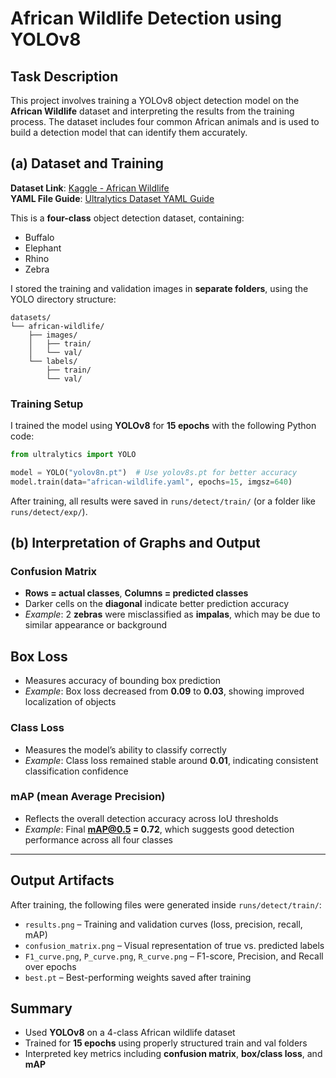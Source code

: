 
# African Wildlife Detection using YOLOv8

## Task Description

This project involves training a YOLOv8 object detection model on the **African Wildlife** dataset and interpreting the results from the training process. The dataset includes four common African animals and is used to build a detection model that can identify them accurately.

##  (a) Dataset and Training

**Dataset Link**: [Kaggle - African Wildlife](https://www.kaggle.com/datasets/ultralytics/african-wildlife)  
**YAML File Guide**: [Ultralytics Dataset YAML Guide](https://docs.ultralytics.com/datasets/detect/african-wildlife/#datasetyaml)

This is a **four-class** object detection dataset, containing:
- Buffalo  
- Elephant  
- Rhino  
- Zebra

I stored the training and validation images in **separate folders**, using the YOLO directory structure:

```
datasets/
└── african-wildlife/
    ├── images/
    │   ├── train/
    │   └── val/
    └── labels/
        ├── train/
        └── val/
```

###  Training Setup

I trained the model using **YOLOv8** for **15 epochs** with the following Python code:

```python
from ultralytics import YOLO

model = YOLO("yolov8n.pt")  # Use yolov8s.pt for better accuracy
model.train(data="african-wildlife.yaml", epochs=15, imgsz=640)
```

After training, all results were saved in `runs/detect/train/` (or a folder like `runs/detect/exp/`).

## (b) Interpretation of Graphs and Output

### Confusion Matrix

- **Rows = actual classes**, **Columns = predicted classes**
- Darker cells on the **diagonal** indicate better prediction accuracy
- *Example*: 2 **zebras** were misclassified as **impalas**, which may be due to similar appearance or background

## Box Loss

- Measures accuracy of bounding box prediction
- *Example*: Box loss decreased from **0.09** to **0.03**, showing improved localization of objects

### Class Loss

- Measures the model’s ability to classify correctly
- *Example*: Class loss remained stable around **0.01**, indicating consistent classification confidence
  
### mAP (mean Average Precision)

- Reflects the overall detection accuracy across IoU thresholds
- *Example*: Final **mAP@0.5 = 0.72**, which suggests good detection performance across all four classes

---

## Output Artifacts

After training, the following files were generated inside `runs/detect/train/`:

- `results.png` – Training and validation curves (loss, precision, recall, mAP)
- `confusion_matrix.png` – Visual representation of true vs. predicted labels
- `F1_curve.png`, `P_curve.png`, `R_curve.png` – F1-score, Precision, and Recall over epochs
- `best.pt` – Best-performing weights saved after training

## Summary

- Used **YOLOv8** on a 4-class African wildlife dataset
- Trained for **15 epochs** using properly structured train and val folders
- Interpreted key metrics including **confusion matrix**, **box/class loss**, and **mAP**

